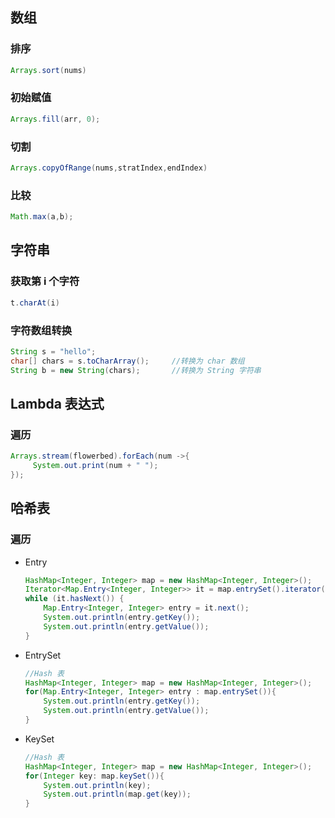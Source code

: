 ## 数组

### 排序

```java
Arrays.sort(nums)
```



### 初始赋值

```java
Arrays.fill(arr, 0);
```



### 切割

```java
Arrays.copyOfRange(nums,stratIndex,endIndex)
```



### 比较

```java
Math.max(a,b);
```



## 字符串

### 获取第 i 个字符

```java
t.charAt(i)
```



### 字符数组转换

```java
String s = "hello";
char[] chars = s.toCharArray();		//转换为 char 数组
String b = new String(chars);		//转换为 String 字符串
```



## Lambda 表达式

### 遍历

```java
Arrays.stream(flowerbed).forEach(num ->{
     System.out.print(num + " ");
});
```





## 哈希表

### 遍历

- Entry

  ```java
  HashMap<Integer, Integer> map = new HashMap<Integer, Integer>();
  Iterator<Map.Entry<Integer, Integer>> it = map.entrySet().iterator();
  while (it.hasNext()) {
      Map.Entry<Integer, Integer> entry = it.next();
      System.out.println(entry.getKey());
      System.out.println(entry.getValue());
  }
  ```

- EntrySet

  ```java
  //Hash 表
  HashMap<Integer, Integer> map = new HashMap<Integer, Integer>();
  for(Map.Entry<Integer, Integer> entry : map.entrySet()){
      System.out.println(entry.getKey());
      System.out.println(entry.getValue());
  }
  ```

- KeySet

  ```java
  //Hash 表
  HashMap<Integer, Integer> map = new HashMap<Integer, Integer>();
  for(Integer key: map.keySet()){
      System.out.println(key);
      System.out.println(map.get(key));
  }
  ```

  
